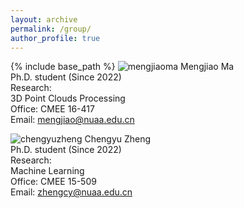 ```yaml
---
layout: archive
permalink: /group/
author_profile: true
---
```


{% include base_path %}
![mengjiaoma](../image/mengjiaoma.jpg)
Mengjiao Ma  
Ph.D. student (Since 2022)  
Research:  
3D Point Clouds Processing  
Office: CMEE 16-417  
Email: mengjiao@nuaa.edu.cn  

![chengyuzheng](https://github.com/mingqiangwei/mingqiangwei.github.io/blob/mingqiangwei-patch-1/images/chengyuzheng.png)
Chengyu Zheng  
Ph.D. student (Since 2022)  
Research:  
Machine Learning  
Office: CMEE 15-509  
Email: zhengcy@nuaa.edu.cn   
